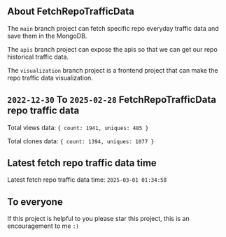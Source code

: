 ## About FetchRepoTrafficData

The `main` branch project can fetch specific repo everyday traffic data and save them in the MongoDB.

The `apis` branch project can expose the apis so that we can get our repo historical traffic data.

The `visualization` branch project is a frontend project that can make the repo traffic data visualization.

## `2022-12-30` To `2025-02-28` FetchRepoTrafficData repo traffic data

Total views data: `{ count: 1941, uniques: 485 }`

Total clones data: `{ count: 1394, uniques: 1077 }`

## Latest fetch repo traffic data time

Latest fetch repo traffic data time: `2025-03-01 01:34:58`

## To everyone

If this project is helpful to you please star this project, this is an encouragement to me `:)`



